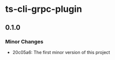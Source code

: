 # ts-cli-grpc-plugin

## 0.1.0

### Minor Changes

- 20c05a6: The first minor version of this project
